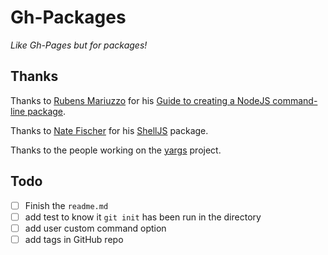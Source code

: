 # Gh-Packages

_Like Gh-Pages but for packages!_

## Thanks

Thanks to [Rubens Mariuzzo](https://medium.com/@rmariuzzo) for his [Guide to creating a NodeJS command-line package](https://medium.com/netscape/a-guide-to-create-a-nodejs-command-line-package-c2166ad0452e).

Thanks to [Nate Fischer](https://github.com/nfischer) for his [ShellJS](https://github.com/shelljs/shelljs) package.

Thanks to the people working on the [yargs](https://github.com/yargs/yargs) project.

## Todo

- [ ] Finish the `readme.md`
- [ ] add test to know it `git init` has been run in the directory
- [ ] add user custom command option
- [ ] add tags in GitHub repo
